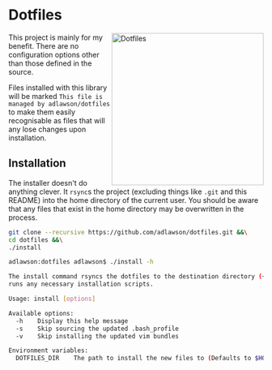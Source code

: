 # Dotfiles

<img src="http://stream1.gifsoup.com/view6/1949166/60s-computer-o.gif" alt="Dotfiles" align="right" width=300 />

This project is mainly for my benefit. There are no configuration options other
than those defined in the source.

Files installed with this library will be marked `This file is managed by
adlawson/dotfiles` to make them easily recognisable as files that will any lose
changes upon installation.

## Installation
The installer doesn't do anything clever. It `rsync`s the project (excluding
things like `.git` and this README) into the home directory of the current
user. You should be aware that any files that exist in the home directory may
be overwritten in the process.

```bash
git clone --recursive https://github.com/adlawson/dotfiles.git &&\
cd dotfiles &&\
./install
```

```bash
adlawson:dotfiles adlawson$ ./install -h

The install command rsyncs the dotfiles to the destination directory (~/) and
runs any necessary installation scripts.

Usage: install [options]

Available options:
  -h    Display this help message
  -s    Skip sourcing the updated .bash_profile
  -v    Skip installing the updated vim bundles

Environment variables:
  DOTFILES_DIR    The path to install the new files to (Defaults to $HOME)
```
